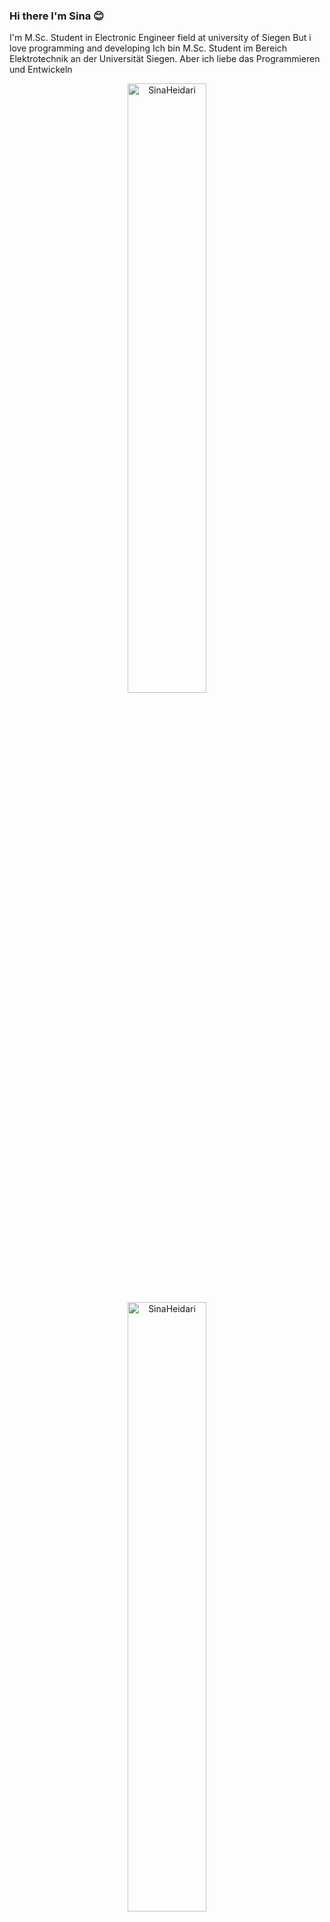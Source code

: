 ### Hi there I'm Sina 😊
I'm M.Sc. Student in Electronic Engineer field at university of Siegen But i love programming and developing
Ich bin M.Sc. Student im Bereich Elektrotechnik an der Universität Siegen. Aber ich liebe das Programmieren und Entwickeln

<div align="center">
<img width="50%" src="https://github-readme-stats.vercel.app/api?username=Heidarisina&show_icons=true&theme=dracula" alt="SinaHeidari" />
</div>

<div align="center">
<img width="50%" src="https://github-readme-stats.vercel.app/api/top-langs/?username=Heidarisina&layout=compact&hide=TSQL&theme=dracula" alt="SinaHeidari" />
</div>
